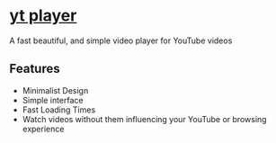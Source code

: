 # [yt player](https://unrealapex.github.io/yt-player/)

A fast beautiful, and simple video player for YouTube videos

## Features
- Minimalist Design
- Simple interface
- Fast Loading Times
- Watch videos without them influencing your YouTube or browsing experience
